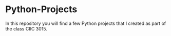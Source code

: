 # Python-Projects

In this repository you will find a few Python projects that I created as part of the class CIIC 3015.
